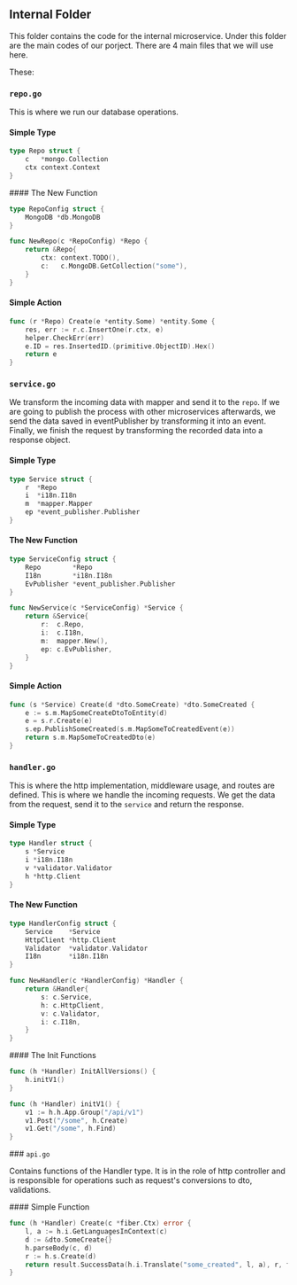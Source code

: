 ## Internal Folder

This folder contains the code for the internal microservice. Under this folder are the main codes of our porject. There are 4 main files that we will use here.

These:

### `repo.go`

This is where we run our database operations.

#### Simple Type

```go
type Repo struct {
	c   *mongo.Collection
	ctx context.Context
}
```

#### The New Function

```go
type RepoConfig struct {
	MongoDB *db.MongoDB
}

func NewRepo(c *RepoConfig) *Repo {
	return &Repo{
		ctx: context.TODO(),
		c:   c.MongoDB.GetCollection("some"),
	}
}
```

#### Simple Action

```go
func (r *Repo) Create(e *entity.Some) *entity.Some {
	res, err := r.c.InsertOne(r.ctx, e)
	helper.CheckErr(err)
	e.ID = res.InsertedID.(primitive.ObjectID).Hex()
	return e
}
```

### `service.go`

We transform the incoming data with mapper and send it to the `repo`. If we are going to publish the process with other microservices afterwards, we send the data saved in eventPublisher by transforming it into an event. Finally, we finish the request by transforming the recorded data into a response object.

#### Simple Type

```go
type Service struct {
	r  *Repo
	i  *i18n.I18n
	m  *mapper.Mapper
	ep *event_publisher.Publisher
}
```

#### The New Function

```go
type ServiceConfig struct {
	Repo        *Repo
	I18n        *i18n.I18n
	EvPublisher *event_publisher.Publisher
}

func NewService(c *ServiceConfig) *Service {
	return &Service{
		r:  c.Repo,
		i:  c.I18n,
		m:  mapper.New(),
		ep: c.EvPublisher,
	}
}
```

#### Simple Action

```go
func (s *Service) Create(d *dto.SomeCreate) *dto.SomeCreated {
	e := s.m.MapSomeCreateDtoToEntity(d)
	e = s.r.Create(e)
	s.ep.PublishSomeCreated(s.m.MapSomeToCreatedEvent(e))
	return s.m.MapSomeToCreatedDto(e)
}
```

### `handler.go`

This is where the http implementation, middleware usage, and routes are defined. This is where we handle the incoming requests. We get the data from the request, send it to the `service` and return the response.

#### Simple Type

```go
type Handler struct {
	s *Service
	i *i18n.I18n
	v *validator.Validator
	h *http.Client
}
```

#### The New Function

```go
type HandlerConfig struct {
	Service    *Service
	HttpClient *http.Client
	Validator  *validator.Validator
	I18n       *i18n.I18n
}

func NewHandler(c *HandlerConfig) *Handler {
	return &Handler{
		s: c.Service,
		h: c.HttpClient,
		v: c.Validator,
		i: c.I18n,
	}
}
```

#### The Init Functions

```go
func (h *Handler) InitAllVersions() {
	h.initV1()
}

func (h *Handler) initV1() {
	v1 := h.h.App.Group("/api/v1")
	v1.Post("/some", h.Create)
	v1.Get("/some", h.Find)
}
```

### `api.go`

Contains functions of the Handler type. It is in the role of http controller and is responsible for operations such as request's conversions to dto, validations.

#### Simple Function

```go
func (h *Handler) Create(c *fiber.Ctx) error {
	l, a := h.i.GetLanguagesInContext(c)
	d := &dto.SomeCreate{}
	h.parseBody(c, d)
	r := h.s.Create(d)
	return result.SuccessData(h.i.Translate("some_created", l, a), r, fiber.StatusCreated)
}
```